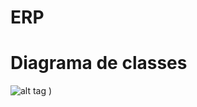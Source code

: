# ERP


Diagrama de classes
===================

![alt tag](http://www.plantuml.com/plantuml/png/jLPDRzmW4BtxLt1B6scLln39pKehfLBLGwxH1COkAZORZFVGgF-zV9WlcxHEqtAmsNamyvXvW_Tsqg3qF8Zc3FGxz4XcpGLvQOWPLC0qaQ_OSv2BoOxs6wWZHy78A0Sip9qpJxmNuEm_cypHdOd5_jAH7GiHvLx1VHwWvGmOlYK0OonQ5tgb-mmWruV3mi6PbsZ675OqPaD88qvQFizOPFAkiDbnBpKIOHxHyWaf7q0SJvRUymoZTc4Y_aM1He5S0Jd7QKGPTWGeboEe3sxpnmAQvYUjW1TOKIB7fvO_AXdlPM896Zp0pEpn0cBDKh9PIqFHlRU1icFi2DUQnRrK70WDiwtBjEYt0bZHSFpsKAXBwJCe2cImpxUnTHl_gDGZF2bEJQsGT76wTPQMlLH4_ehsSMIea6P7z8AcgPIf0PnkZTBlWrQJxP0LiucYlZw4v3OhsTeTRP6Oe1QB-8IIZJqbrMD-dKMEPMAob1aE_aocCM-kOcjIEPoZxXOT8EDCjWwe5cKUKBqg_xFRdOec96WFTmgptZwDteosTNza6wGQaIAJYdHncbWuLXQaSRQLm4dZiEPVwy8LmSeDaw5dgu_7UUJc8y6h-nbEL8vrtq2LGVbGQVzqudycs62iN0mXRNlkXPH79-5C5pKuLtYsrEkoB6LMPAVdbFHKu7N4x7joCQUlQVR1sjyjMUl5KRiia-HGSBIzHFsxBhmLYV-XkxAYdip-UpwSRwy2t85IETpF2hWfVu0EWM8LUyYJ71ASNLPNDysjMMB-bVq2 "modelo@1-141")
)


